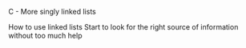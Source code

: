  C - More singly linked lists

How to use linked lists
Start to look for the right source of information without too much help
